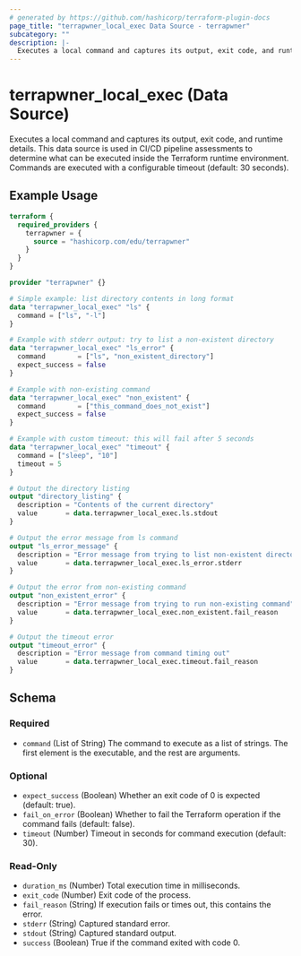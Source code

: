 ```yaml
---
# generated by https://github.com/hashicorp/terraform-plugin-docs
page_title: "terrapwner_local_exec Data Source - terrapwner"
subcategory: ""
description: |-
  Executes a local command and captures its output, exit code, and runtime details. This data source is used in CI/CD pipeline assessments to determine what can be executed inside the Terraform runtime environment. Commands are executed with a configurable timeout (default: 30 seconds).
---
```


# terrapwner_local_exec (Data Source)

Executes a local command and captures its output, exit code, and runtime details. This data source is used in CI/CD pipeline assessments to determine what can be executed inside the Terraform runtime environment. Commands are executed with a configurable timeout (default: 30 seconds).

## Example Usage

```terraform
terraform {
  required_providers {
    terrapwner = {
      source = "hashicorp.com/edu/terrapwner"
    }
  }
}

provider "terrapwner" {}

# Simple example: list directory contents in long format
data "terrapwner_local_exec" "ls" {
  command = ["ls", "-l"]
}

# Example with stderr output: try to list a non-existent directory
data "terrapwner_local_exec" "ls_error" {
  command        = ["ls", "non_existent_directory"]
  expect_success = false
}

# Example with non-existing command
data "terrapwner_local_exec" "non_existent" {
  command        = ["this_command_does_not_exist"]
  expect_success = false
}

# Example with custom timeout: this will fail after 5 seconds
data "terrapwner_local_exec" "timeout" {
  command = ["sleep", "10"]
  timeout = 5
}

# Output the directory listing
output "directory_listing" {
  description = "Contents of the current directory"
  value       = data.terrapwner_local_exec.ls.stdout
}

# Output the error message from ls command
output "ls_error_message" {
  description = "Error message from trying to list non-existent directory"
  value       = data.terrapwner_local_exec.ls_error.stderr
}

# Output the error from non-existing command
output "non_existent_error" {
  description = "Error message from trying to run non-existing command"
  value       = data.terrapwner_local_exec.non_existent.fail_reason
}

# Output the timeout error
output "timeout_error" {
  description = "Error message from command timing out"
  value       = data.terrapwner_local_exec.timeout.fail_reason
}
```

<!-- schema generated by tfplugindocs -->
## Schema

### Required

- `command` (List of String) The command to execute as a list of strings. The first element is the executable, and the rest are arguments.

### Optional

- `expect_success` (Boolean) Whether an exit code of 0 is expected (default: true).
- `fail_on_error` (Boolean) Whether to fail the Terraform operation if the command fails (default: false).
- `timeout` (Number) Timeout in seconds for command execution (default: 30).

### Read-Only

- `duration_ms` (Number) Total execution time in milliseconds.
- `exit_code` (Number) Exit code of the process.
- `fail_reason` (String) If execution fails or times out, this contains the error.
- `stderr` (String) Captured standard error.
- `stdout` (String) Captured standard output.
- `success` (Boolean) True if the command exited with code 0.
